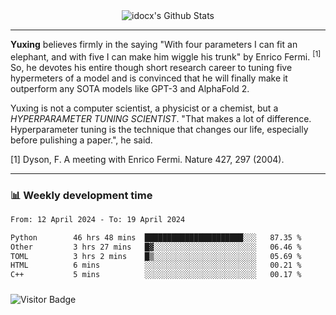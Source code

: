 <div align="center">
    <img align="center" src="https://github-readme-stats.vercel.app/api?username=idocx&show_icons=true&count_private=true&hide_border=true" alt="idocx's Github Stats"></img>
</div>

---

**Yuxing** believes firmly in the saying "With four parameters I can fit an elephant, and with five I can make him wiggle his trunk" by Enrico Fermi. <sup>[1]</sup> So, he devotes his entire though short research career to tuning five hypermeters of a model and is convinced that he will finally make it outperform any SOTA models like GPT-3 and AlphaFold 2.

Yuxing is not a computer scientist, a physicist or a chemist, but a *HYPERPARAMETER TUNING SCIENTIST*. "That makes a lot of difference. Hyperparameter tuning is the technique that changes our life, especially before pulishing a paper.", he said.

[1] Dyson, F. A meeting with Enrico Fermi. Nature 427, 297 (2004).


---

### 📊 Weekly development time
<!--START_SECTION:waka-->

```txt
From: 12 April 2024 - To: 19 April 2024

Python        46 hrs 48 mins  ██████████████████████░░░   87.35 %
Other         3 hrs 27 mins   █▓░░░░░░░░░░░░░░░░░░░░░░░   06.46 %
TOML          3 hrs 2 mins    █▒░░░░░░░░░░░░░░░░░░░░░░░   05.69 %
HTML          6 mins          ░░░░░░░░░░░░░░░░░░░░░░░░░   00.21 %
C++           5 mins          ░░░░░░░░░░░░░░░░░░░░░░░░░   00.17 %
```

<!--END_SECTION:waka-->

### 

![Visitor Badge](https://visitor-badge.laobi.icu/badge?page_id=idocx.idocx)